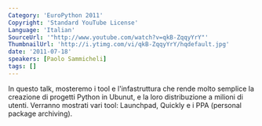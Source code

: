 ```yaml
---
Category: 'EuroPython 2011'
Copyright: 'Standard YouTube License'
Language: 'Italian'
SourceUrl: '"http://www.youtube.com/watch?v=qkB-ZqqyYrY"'
ThumbnailUrl: 'http://i.ytimg.com/vi/qkB-ZqqyYrY/hqdefault.jpg'
date: '2011-07-18'
speakers: [Paolo Sammicheli]
tags: []
---
```

In questo talk, mosteremo i tool e l'infastruttura che rende molto semplice la
creazione di progetti Python in Ubunut, e la loro distribuzione a milioni di
utenti. Verranno mostrati vari tool: Launchpad, Quickly e i PPA (personal
package archiving).

